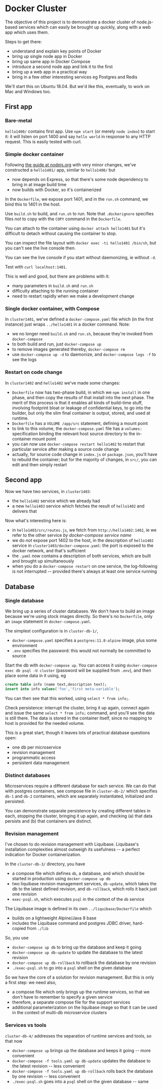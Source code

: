 # Docker Cluster

The objective of this project is to demonstrate a docker cluster of node.js-based services which can easily be brought up quickly, along with a web app which uses them.

Steps to get there:

* understand and explain key points of Docker
* bring up single node app in Docker
* bring up same app in Docker Compose
* introduce a second node app and link it to the first
* bring up a web app in a practical way
* bring in a few other interesting services eg Postgres and Redis

We'll start this on Ubuntu 18.04.  But we'd like this, eventually, to work on Mac and Windows too.

## First app

### Bare-metal

`hello1400/` contains first app.  Use `npm start` (or merely `node index`) to start it: it will listen on port 1400 and say `hello world` in response to any HTTP request.  This is easily tested with curl.

### Simple docker container

Following [the guide at nodejs.org](https://nodejs.org/en/docs/guides/nodejs-docker-webapp/) with very minor changes, we've constructed a `hello1401/` app, similar to `hello1400/` but

* now depends on Express, so that there's some node dependency to bring in at image build time
* now builds with Docker, so it's containerized

In the `Dockerfile`, we expose port 1401, and in the `run.sh` command, we bind this to 1401 in the host.

Use `build.sh` to build, and `run.sh` to run.  Note that `.dockerignore` specifies files _not_ to copy with the `COPY` command in the `Dockerfile`.

You can attach to the container using `docker attach hello1401` but it's difficult to detach without causing the container to stop.

You can inspect the file layout with `docker exec -ti hello1401 /bin/sh`, but you can't see the live console then.

You can see the live console if you start without daemonizing, ie without `-d`.

Test with `curl localhost:1401`.

This is well and good, but there are problems with it:

* many parameters in `build.sh` and `run.sh`
* difficulty attaching to the running container
* need to restart rapidly when we make a development change

### Single docker container, with Compose

In `cluster1401`, we've defined a `docker-compose.yaml` file which (in the first instance) just wraps `../hello1401` in a docker command.  Note:

* we no longer need `build.sh` and `run.sh`, because they're invoked from `docker-compose`
* to both build and run, just `docker-compose up`
* to remove images generated thereby, `docker-compose rm`
* use `docker-compose up -d` to daemonize, and `docker-compose logs -f` to see the logs

### Restart on code change

In `cluster1402` and `hello1402` we've made some changes:

* `Dockerfile` now has two-phase build, in which we `npm install` in one phase, and then copy the results of that install into the next phase.  The merit of this process is that it enables all kinds of build-time stuff, involving footprint bloat or leakage of confidential keys, to go into the builder, but only the slim final container is output, stored, and used at runtime.
* `Dockerfile` has a `VOLUME /app/src` statement, defining a mount point
* to link to this volume, the `docker-compose.yaml` file has a `volumes:` specification binding the relevant host source directory to the in-container mount point
* you can now use `docker-compose restart hello1402` to restart that particular service after making a source code change
* actually, for source code change in `index.js` or `package.json`, you'll have to rebuild the container; but for the majority of changes, in `src/`, you can edit and then simply restart

## Second app

Now we have two services, in `cluster1403`:

* the `hello1402` service which we already had
* a new `hello1403` service which fetches the result of `hello1402` and delivers that

Now what's interesting here is:

* in `hello1403/src/routes.js`, we fetch from `http://hello1402:1402`, ie we refer to the other service _by docker-compose service name_
* we do _not_ expose port 1402 to the host, in the description of `hello1402` service in `cluster1403/docker-compose.yaml`: the port is exposed to the docker network, and that's sufficient
* the `.yaml` now contains a description of both services, which are built and brought up simultaneously
* when you do a `docker-compose restart` on one service, the log-following is not interrupted -- provided there's always at least one service running

## Database

### Single database

We bring up a series of cluster databases.  We don't have to build an image because we're using stock images directly.  So there's no `Dockerfile`, only an `image` statement in `docker-compose.yaml`.

The simplest configuration is in `cluster-db-1/`,

* `docker-compose.yaml` specifies a `postgres:11.8-alpine` image, plus some environment
* `.env` specifies the password: this would not normally be committed to source

Start the db with `docker-compose up`.  You can access it using `docker-compose exec db psql -U cluster` (password will be supplied from `.env`), and then place some data in it using, eg

```sql
create table info (name text,description text);
insert into info values('foo','first meta-variable');
```

You can then see that this worked, using `select * from info;`.

Check persistence: interrupt the cluster, bring it up again, connect again and issue the same `select * from info;` command, and you'll see the data is still there.  The data is stored in the container itself, since no mapping to host is provided for the needed volume.

This is a great start, though it leaves lots of practical database questions open:

* one db per microservice
* revision management
* programmatic access
* persistent data management

### Distinct databases

Microservices require a different database for each service.  We can do that with postgres containers, see compose file in `cluster-db-2/` which specifies `db-1` and `db-2` containers, which are separately instantiated, initialized and persisted.

You can demonstrate separate persistence by creating different tables in each, stopping the cluster, bringing it up again, and checking (a) that data persists and (b) that containers are distinct.

### Revision management

I've chosen to do revision management with Liquibase.  Liquibase's installation complexities almost outweigh its usefulness -- a perfect indication for Docker containerization.

In the `cluster-db-3/` directory, you have

* a compose file which defines `db`, a database, and which should be started in production using `docker-compose up db`
* two liquibase revision management services, `db-update`, which takes the db to the latest defined revision, and `db-rollback`, which rolls it back just one revision
* `exec-psql.sh`, which executes `psql` in the context of the `db` service

The Liquibase image is defined in its own `../liquibase/Dockerfile` which

* builds on a lightweight Alpine/Java 8 base
* includes the Liquibase command and postgres JDBC driver, hard-copied from `./lib`

So, you use

* `docker-compose up db` to bring up the database and keep it going
* `docker-compose up db-update` to update the database to the latest revision
* `docker-compose up db-rollback` to rollback the database by one revision
* `./exec-psql.sh` to go into a `psql` shell on the given database

So we have the core of a solution for revision management.  But this is only a first step: we need also,

* a compose file which only brings up the runtime services, so that we don't have to remember to specify a given service
* therefore, a separate compose file for the support services
* additional parameterization on the liquibase image so that it can be used in the context of multi-db microservice clusters

### Services vs tools

`cluster-db-4/` addresses the separation of runtime services and tools, so that now

* `docker-compose up` brings up the database and keeps it going -- more convenient
* `docker-compose -f tools.yaml up db-update` updates the database to the latest revision -- less convenient
* `docker-compose -f tools.yaml up db-rollback` rolls back the database by one revision -- less convenient
* `./exec-psql.sh` goes into a `psql` shell on the given database -- same
